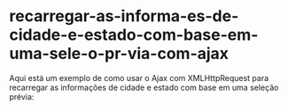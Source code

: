 # recarregar-as-informa-es-de-cidade-e-estado-com-base-em-uma-sele-o-pr-via-com-ajax
Aqui está um exemplo de como usar o Ajax com XMLHttpRequest para recarregar as informações de cidade e estado com base em uma seleção prévia:
